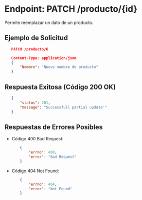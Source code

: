 Endpoint: PATCH /producto/{id}
==============================
Permite reemplazar un dato de un producto.

## Ejemplo de Solicitud
 ``` json
    PATCH /producto/6

    Content-Type: application/json
    {
        "Nombre": "Nuevo nombre de producto"
    }
 ``` 
## Respuesta Exitosa (Código 200 OK)
 ``` json
    {
        "status": 201,
        "message": "Successfull partial update'"
    }
 ``` 
## Respuestas de Errores Posibles
- Código 400 Bad Request:
 ``` json
        {
            "errno": 400,
            "error": "Bad Request"
        }
 ``` 
- Código 404 Not Found:
 ``` json
        {
            "errno": 404,
            "error": "Not Found"
        }
 ``` 

